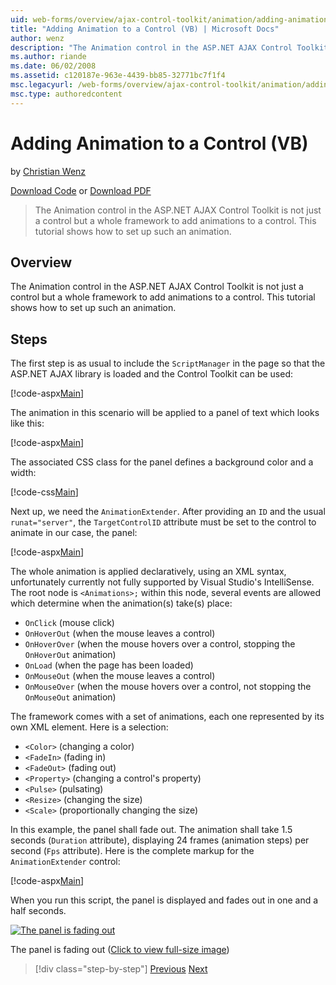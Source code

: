 ```yaml
---
uid: web-forms/overview/ajax-control-toolkit/animation/adding-animation-to-a-control-vb
title: "Adding Animation to a Control (VB) | Microsoft Docs"
author: wenz
description: "The Animation control in the ASP.NET AJAX Control Toolkit is not just a control but a whole framework to add animations to a control. This tutorial shows how..."
ms.author: riande
ms.date: 06/02/2008
ms.assetid: c120187e-963e-4439-bb85-32771bc7f1f4
msc.legacyurl: /web-forms/overview/ajax-control-toolkit/animation/adding-animation-to-a-control-vb
msc.type: authoredcontent
---
```

# Adding Animation to a Control (VB)

by [Christian Wenz](https://github.com/wenz)

[Download Code](http://download.microsoft.com/download/f/9/a/f9a26acd-8df4-4484-8a18-199e4598f411/Animation1.vb.zip) or [Download PDF](http://download.microsoft.com/download/6/7/1/6718d452-ff89-4d3f-a90e-c74ec2d636a3/animation1VB.pdf)

> The Animation control in the ASP.NET AJAX Control Toolkit is not just a control but a whole framework to add animations to a control. This tutorial shows how to set up such an animation.


## Overview

The Animation control in the ASP.NET AJAX Control Toolkit is not just a control but a whole framework to add animations to a control. This tutorial shows how to set up such an animation.

## Steps

The first step is as usual to include the `ScriptManager` in the page so that the ASP.NET AJAX library is loaded and the Control Toolkit can be used:

[!code-aspx[Main](adding-animation-to-a-control-vb/samples/sample1.aspx)]

The animation in this scenario will be applied to a panel of text which looks like this:

[!code-aspx[Main](adding-animation-to-a-control-vb/samples/sample2.aspx)]

The associated CSS class for the panel defines a background color and a width:

[!code-css[Main](adding-animation-to-a-control-vb/samples/sample3.css)]

Next up, we need the `AnimationExtender`. After providing an `ID` and the usual `runat="server"`, the `TargetControlID` attribute must be set to the control to animate in our case, the panel:

[!code-aspx[Main](adding-animation-to-a-control-vb/samples/sample4.aspx)]

The whole animation is applied declaratively, using an XML syntax, unfortunately currently not fully supported by Visual Studio's IntelliSense. The root node is `<Animations>;` within this node, several events are allowed which determine when the animation(s) take(s) place:

- `OnClick` (mouse click)
- `OnHoverOut` (when the mouse leaves a control)
- `OnHoverOver` (when the mouse hovers over a control, stopping the `OnHoverOut` animation)
- `OnLoad` (when the page has been loaded)
- `OnMouseOut` (when the mouse leaves a control)
- `OnMouseOver` (when the mouse hovers over a control, not stopping the `OnMouseOut` animation)

The framework comes with a set of animations, each one represented by its own XML element. Here is a selection:

- `<Color>` (changing a color)
- `<FadeIn>` (fading in)
- `<FadeOut>` (fading out)
- `<Property>` (changing a control's property)
- `<Pulse>` (pulsating)
- `<Resize>` (changing the size)
- `<Scale>` (proportionally changing the size)

In this example, the panel shall fade out. The animation shall take 1.5 seconds (`Duration` attribute), displaying 24 frames (animation steps) per second (`Fps` attribute). Here is the complete markup for the `AnimationExtender` control:

[!code-aspx[Main](adding-animation-to-a-control-vb/samples/sample5.aspx)]

When you run this script, the panel is displayed and fades out in one and a half seconds.


[![The panel is fading out](adding-animation-to-a-control-vb/_static/image2.png)](adding-animation-to-a-control-vb/_static/image1.png)

The panel is fading out ([Click to view full-size image](adding-animation-to-a-control-vb/_static/image3.png))

> [!div class="step-by-step"]
> [Previous](dynamically-controlling-updatepanel-animations-cs.md)
> [Next](executing-several-animations-at-the-same-time-vb.md)
